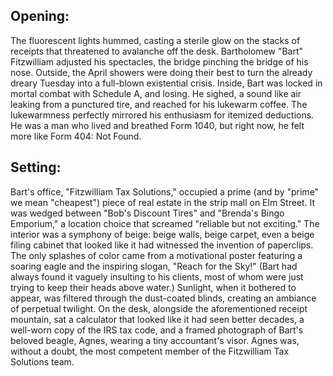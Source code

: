 ## Opening:

The fluorescent lights hummed, casting a sterile glow on the stacks of receipts that threatened to avalanche off the desk. Bartholomew "Bart" Fitzwilliam adjusted his spectacles, the bridge pinching the bridge of his nose. Outside, the April showers were doing their best to turn the already dreary Tuesday into a full-blown existential crisis. Inside, Bart was locked in mortal combat with Schedule A, and losing. He sighed, a sound like air leaking from a punctured tire, and reached for his lukewarm coffee. The lukewarmness perfectly mirrored his enthusiasm for itemized deductions. He was a man who lived and breathed Form 1040, but right now, he felt more like Form 404: Not Found.

## Setting:

Bart's office, "Fitzwilliam Tax Solutions," occupied a prime (and by "prime" we mean "cheapest") piece of real estate in the strip mall on Elm Street. It was wedged between "Bob's Discount Tires" and "Brenda's Bingo Emporium," a location choice that screamed "reliable but not exciting." The interior was a symphony of beige: beige walls, beige carpet, even a beige filing cabinet that looked like it had witnessed the invention of paperclips. The only splashes of color came from a motivational poster featuring a soaring eagle and the inspiring slogan, "Reach for the Sky!" (Bart had always found it vaguely insulting to his clients, most of whom were just trying to keep their heads above water.) Sunlight, when it bothered to appear, was filtered through the dust-coated blinds, creating an ambiance of perpetual twilight. On the desk, alongside the aforementioned receipt mountain, sat a calculator that looked like it had seen better decades, a well-worn copy of the IRS tax code, and a framed photograph of Bart's beloved beagle, Agnes, wearing a tiny accountant's visor. Agnes was, without a doubt, the most competent member of the Fitzwilliam Tax Solutions team.
